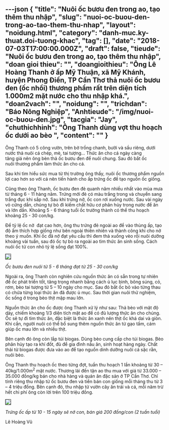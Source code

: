 ---json
{
    "title": "Nuôi ốc bươu đen trong ao, tạo thêm thu nhập",
    "slug": "nuoi-oc-buou-den-trong-ao-tao-them-thu-nhap",
    "layout": "noidung.html",
    "category": "danh-muc.ky-thuat.doi-tuong-khac",
    "tag": [],
    "date": "2018-07-03T17:00:00.000Z",
    "draft": false,
    "tieude": "Nuôi ốc bươu đen trong ao, tạo thêm thu nhập",
    "doan gioi thieu": "",
    "doangioithieu": "Ông Lê Hoàng Thanh ở ấp Mỹ Thuận, xã Mỹ Khánh, huyện Phong Điền, TP Cần Thơ thả nuôi ốc bươu đen (ốc nhồi) thương phẩm rất trên diện tích 1.000m2 mặt nước cho thu nhập khá.",
    "doan2vach": "",
    "noidung": "",
    "trichdan": "Báo Nông Nghiệp",
    "Anhtieude": "/img/nuoi-oc-buou-den.jpg",
    "tacgia": "Jay",
    "chuthichhinh": "Ông Thanh dùng vợt thu hoạch ốc dưới ao bèo ",
    "__content__": ""
}
---
<p><span style="font-size:14px">&Ocirc;ng Thanh c&oacute; 5 c&ocirc;ng vườn, tr&ecirc;n bờ trồng chanh, bưởi v&agrave; sầu ri&ecirc;ng, dưới nước thả nu&ocirc;i c&aacute; ch&eacute;p, m&egrave;, tai tượng&hellip; Thức ăn&nbsp;cho c&aacute; ng&agrave;y c&agrave;ng tăng&nbsp;gi&aacute;&nbsp;n&ecirc;n &ocirc;ng b&egrave;n&nbsp;thả ốc bươu đen để nu&ocirc;i chung. Sau đ&oacute;&nbsp;bắt&nbsp;ốc nu&ocirc;i&nbsp;thương phẩm l&agrave;m thức ăn cho c&aacute;.&nbsp;</span></p>

<p><span style="font-size:14px">Sau khi t&igrave;m hiểu sức mua từ thị trường &ocirc;ng thấy,&nbsp;nu&ocirc;i ốc thương phẩm nguồn lợi cao hơn so với c&aacute;&nbsp;n&ecirc;n tiến h&agrave;nh&nbsp;cho&nbsp;ấp&nbsp;trứng ốc để tạo nguồn ốc giống.</span></p>

<p><span style="font-size:14px">Cũng theo &ocirc;ng Thanh, ốc&nbsp;bươu đen đẻ quanh năm nhiều nhất v&agrave;o m&ugrave;a mưa từ th&aacute;ng 6 - 11 h&agrave;ng năm. Trứng mới đẻ c&oacute; m&agrave;u trắng trong v&agrave; chuyển sang trắng đục khi sắp nở. Sau khi trứng nở, ốc con rơi xuống nước. Sau v&agrave;i ng&agrave;y vỏ cứng dần, ch&uacute;ng tự b&ograve; đi kiếm chất hữu cơ ph&acirc;n hủy trong nước để ăn v&agrave; lớn dần. Khoảng 5 - 6 th&aacute;ng tuổi ốc trưởng th&agrave;nh c&oacute; thể thu hoạch khoảng 25 - 30 con/kg.&nbsp;</span></p>

<p><span style="font-size:14px">Để&nbsp;tỷ lệ ốc nở &nbsp;đạt cao hơn,&nbsp;&ocirc;ng&nbsp;thu trứng đẻ ngo&agrave;i ao để v&agrave;o th&ugrave;ng ấp,&nbsp;tạo độ ẩm th&iacute;ch hợp giống như b&ecirc;n ngo&agrave;i thi&ecirc;n nhi&ecirc;n v&agrave; th&agrave;nh c&ocirc;ng khi cho nở theo &yacute; muốn. Khi ốc đ&atilde; nở đạt y&ecirc;u cầu th&igrave; đem thả xuống&nbsp;v&egrave;o rồi nu&ocirc;i dưỡng khoảng v&agrave;i tuần, sau đ&oacute; ốc tự b&ograve; ra ngo&agrave;i ao t&igrave;m thức ăn sinh sống. C&aacute;ch nu&ocirc;i ốc từ con nhỏ tỷ lệ sống đạt 100%.&nbsp;</span></p>

<p><span style="font-size:14px"><img src="https://image.nongnghiep.vn/upload/2018/7/1/14-16-40_nh_2_-_nuoi_oc_buou_den.jpg" style="border-style:solid; border-width:1px" /></span></p>

<p><span style="font-size:14px"><em>Ốc bươu đen nu&ocirc;i từ 5 - 6 th&aacute;ng đạt từ 25 - 30 con/kg&nbsp;</em></span></p>

<p><span style="font-size:14px">Ngo&agrave;i ra, &ocirc;ng&nbsp;Thanh&nbsp;c&ograve;n&nbsp;nghi&ecirc;n cứu nguồn thức ăn c&oacute; sẵn trong tự nhi&ecirc;n để ốc ph&aacute;t triển tốt, tăng trọng nhanh bằng c&aacute;ch&nbsp;ủ lục b&igrave;nh, b&ocirc;ng s&uacute;ng, cỏ, rơm, b&egrave;o tai tượng từ 5 &ndash; 10 ng&agrave;y cho mục. Sau đ&oacute; bắt ốc bỏ v&agrave;o từng thau c&oacute; chứa&nbsp;từng loại thức ăn đ&atilde; được ủ mục.&nbsp;Sau thời gian nu&ocirc;i thử nghiệm, ốc&nbsp;sống ở trong b&egrave;o thịt mập mau lớn.&nbsp;</span></p>

<p><span style="font-size:14px">Nguồn thức ăn cho ốc được &ocirc;ng Thanh xử l&yacute; như sau: Thả b&egrave;o với mật độ d&agrave;y, chiếm khoảng 1/3 diện t&iacute;ch mặt ao để c&oacute; đủ lượng thức ăn cho ch&uacute;ng. Ốc sẽ tự đi t&igrave;m thức ăn, đặc biệt l&agrave; thức ăn xanh n&ecirc;n thịt ốc kh&aacute; dai v&agrave; gi&ograve;n. Khi cần, người nu&ocirc;i c&oacute; thể bổ sung th&ecirc;m nguồn thức ăn từ gạo tấm, c&aacute;m gi&uacute;p ốc mau lớn v&agrave; nhiều thịt.</span></p>

<p><span style="font-size:14px">B&ecirc;n cạnh đ&oacute; &ocirc;ng c&ograve;n lắp t&uacute;i biogas. D&ugrave;ng b&egrave;o cung cấp cho t&uacute;i biogas. B&egrave;o ph&acirc;n hủy tạo ra kh&iacute; đốt, đủ để&nbsp;gia đ&igrave;nh nấu ăn, sinh hoạt h&agrave;ng ng&agrave;y. Chất thải từ&nbsp;biogas được đưa v&agrave;o ao để tạo nguồn dinh dưỡng&nbsp;nu&ocirc;i c&aacute; sặc rằn, nu&ocirc;i b&egrave;o.&nbsp;</span></p>

<p><span style="font-size:14px">&Ocirc;ng Thanh&nbsp;thu hoạch&nbsp;ốc&nbsp;theo từng đợt,&nbsp;tuần thu hoạch 1 lần&nbsp;khoảng từ&nbsp;30 &ndash; 40kg/1.000m<sup>2</sup>&nbsp;mặt nước.&nbsp;Thương l&aacute;i đến tận ao thu mua với gi&aacute; từ&nbsp;33.000 &ndash; 35.000 đồng/kg&nbsp;b&aacute;n cho&nbsp;nh&agrave; h&agrave;ng v&agrave; qu&aacute;n ăn đặc sản ở TP Cần Thơ.&nbsp;Chỉ t&iacute;nh ri&ecirc;ng thu nhập từ ốc bươu đen&nbsp;v&agrave; tiền b&aacute;n con giống&nbsp;mỗi th&aacute;ng thu từ 3 &ndash; 4 triệu đồng.&nbsp;B&ecirc;n cạnh đ&oacute;, thu&nbsp;nhập từ vườn c&acirc;y ăn tr&aacute;i v&agrave; c&aacute;,&nbsp;mỗi năm trừ hết chi ph&iacute; &ocirc;ng c&ograve;n lời tr&ecirc;n 100 triệu đồng.</span></p>

<p><span style="font-size:14px"><img src="https://image.nongnghiep.vn/upload/2018/7/1/14-16-40_nh_3_-_nuoi_oc_buou_den.jpg" style="border-style:solid; border-width:1px" /></span></p>

<p><span style="font-size:14px"><em>Trứng ốc ấp từ 10 - 15 ng&agrave;y sẽ nở con, b&aacute;n gi&aacute; 200 đồng/con (2 tuần tuổi)&nbsp;</em></span></p>

<p><span style="font-size:14px">L&ecirc; Ho&agrave;ng Vũ&nbsp;</span></p>
